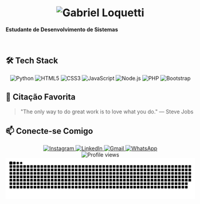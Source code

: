 #  
<h1 align="center">
  <img src="https://readme-typing-svg.demolab.com?font=Fira+Code&weight=600&size=28&duration=1500&pause=1000&color=FFFFFF&width=435&lines=Gabriel+Loquetti+-+Dev" alt="Gabriel Loquetti" />
</h1>

**Estudante de Desenvolvimento de Sistemas**

<img align="center" alt="" src="./src/header-gif.gif">

## 🛠️ Tech Stack

<div style="display: inline_block" align="center">
  <img src="https://img.shields.io/badge/Python-3776AB?style=for-the-badge&logo=python&logoColor=white" alt="Python">
  <img src="https://img.shields.io/badge/HTML5-E34F26?style=for-the-badge&logo=html5&logoColor=white" alt="HTML5">
  <img src="https://img.shields.io/badge/CSS3-1572B6?style=for-the-badge&logo=css3&logoColor=white" alt="CSS3">
  <img src="https://img.shields.io/badge/JavaScript-323330?style=for-the-badge&logo=javascript&logoColor=F7DF1E" alt="JavaScript">
  <img src="https://img.shields.io/badge/Node.js-339933?style=for-the-badge&logo=nodedotjs&logoColor=white" alt="Node.js">
  <img src="https://img.shields.io/badge/PHP-777BB4?style=for-the-badge&logo=php&logoColor=white" alt="PHP">
  <img src="https://img.shields.io/badge/Bootstrap-563D7C?style=for-the-badge&logo=bootstrap&logoColor=white" alt="Bootstrap">
</div>



## 🌟 Citação Favorita
> "The only way to do great work is to love what you do." 
> — Steve Jobs

## 📫 Conecte-se Comigo
<div align="center">
  <a href="https://www.instagram.com/ogabriel.marin/" target="_blank">
    <img src="https://img.shields.io/badge/Instagram-E4405F?style=for-the-badge&logo=instagram&logoColor=white" alt="Instagram">
  </a>
  <a href="https://www.linkedin.com/in/gabriel-marin-26b33b248/" target="_blank">
    <img src="https://img.shields.io/badge/LinkedIn-0077B5?style=for-the-badge&logo=linkedin&logoColor=white" alt="LinkedIn">
  </a>
  <a href="mailto:gabrielmloquetti@gmail.com">
    <img src="https://img.shields.io/badge/Gmail-D14836?style=for-the-badge&logo=gmail&logoColor=white" alt="Gmail">
  </a>
  <a href="https://wa.me/5519997615610" target="_blank">
    <img src="https://img.shields.io/badge/WhatsApp-25D366?style=for-the-badge&logo=whatsapp&logoColor=white" alt="WhatsApp">
  </a>
</div>

<div align="center">
  <img src="https://komarev.com/ghpvc/?username=GabrielLoquetti&color=blue&style=flat-square" alt="Profile views">
</div>

<picture align="center">
  <source media="(prefers-color-scheme: dark)" srcset="https://raw.githubusercontent.com/mari4souza/mari4souza/output/github-contribution-grid-snake-dark.svg">
  <source media="(prefers-color-scheme: light)" srcset="https://raw.githubusercontent.com/mari4souza/mari4souza/output/github-contribution-grid-snake-dark.svg">
  <img align="center" alt="github contribution grid snake animation" src="https://raw.githubusercontent.com/mari4souza/mari4souza/output/github-contribution-grid-snake.svg">
</picture>




